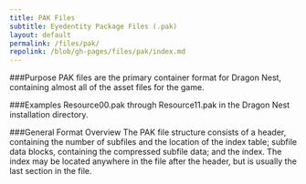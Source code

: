 ```yaml
---
title: PAK Files
subtitle: Eyedentity Package Files (.pak)
layout: default
permalink: /files/pak/
repolink: /blob/gh-pages/files/pak/index.md
---
```


###Purpose
PAK files are the primary container format for Dragon Nest, containing almost all of the asset files for the game. 

###Examples
Resource00.pak through Resource11.pak in the Dragon Nest installation directory.

###General Format Overview
The PAK file structure consists of a header, containing the number of subfiles and the location of the index table; subfile data blocks, containing the compressed subfile data; and the index. The index may be located anywhere in the file after the header, but is usually the last section in the file.


